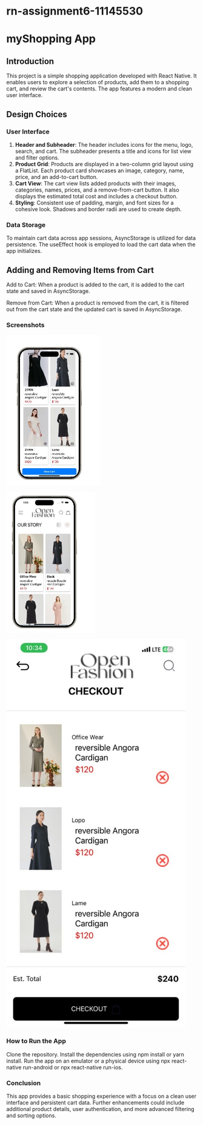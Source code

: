 # rn-assignment6-11145530

# myShopping App

## Introduction

This project is a simple shopping application developed with React Native. It enables users to explore a selection of products, add them to a shopping cart, and review the cart's contents. The app features a modern and clean user interface.

## Design Choices

### User Interface

1. **Header and Subheader**: The header includes icons for the menu, logo, search, and cart. The subheader presents a title and icons for list view and filter options.
2. **Product Grid**: Products are displayed in a two-column grid layout using a FlatList. Each product card showcases an image, category, name, price, and an add-to-cart button.
3. **Cart View**: The cart view lists added products with their images, categories, names, prices, and a remove-from-cart button. It also displays the estimated total cost and includes a checkout button.
4. **Styling**: Consistent use of padding, margin, and font sizes for a cohesive look. Shadows and border radii are used to create depth.

### Data Storage

To maintain cart data across app sessions, AsyncStorage is utilized for data persistence. The useEffect hook is employed to load the cart data when the app initializes.

## Adding and Removing Items from Cart

Add to Cart: When a product is added to the cart, it is added to the cart state and saved in AsyncStorage.

Remove from Cart: When a product is removed from the cart, it is filtered out from the cart state and the updated cart is saved in AsyncStorage.

### Screenshots

![Screen 1](/myshoppingapp/screenshot1.jpg)

![Screen 2](/myshoppingapp/screenshot2.jpg)

![Screen 3](/myshoppingapp/screenshot3.jpg)

### How to Run the App

Clone the repository.
Install the dependencies using npm install or yarn install.
Run the app on an emulator or a physical device using npx react-native run-android or npx react-native run-ios.

### Conclusion

This app provides a basic shopping experience with a focus on a clean user interface and persistent cart data. Further enhancements could include additional product details, user authentication, and more advanced filtering and sorting options.
